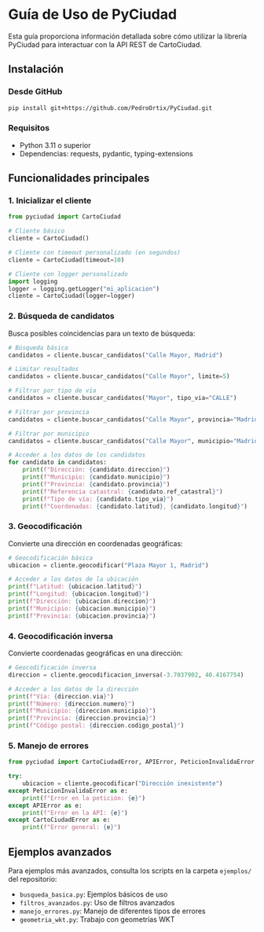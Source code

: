 # Guía de Uso de PyCiudad

Esta guía proporciona información detallada sobre cómo utilizar la librería PyCiudad para interactuar con la API REST de CartoCiudad.

## Instalación

### Desde GitHub

```bash
pip install git+https://github.com/PedroOrtix/PyCiudad.git
```

### Requisitos

- Python 3.11 o superior
- Dependencias: requests, pydantic, typing-extensions

## Funcionalidades principales

### 1. Inicializar el cliente

```python
from pyciudad import CartoCiudad

# Cliente básico
cliente = CartoCiudad()

# Cliente con timeout personalizado (en segundos)
cliente = CartoCiudad(timeout=10)

# Cliente con logger personalizado
import logging
logger = logging.getLogger("mi_aplicacion")
cliente = CartoCiudad(logger=logger)
```

### 2. Búsqueda de candidatos

Busca posibles coincidencias para un texto de búsqueda:

```python
# Búsqueda básica
candidatos = cliente.buscar_candidatos("Calle Mayor, Madrid")

# Limitar resultados
candidatos = cliente.buscar_candidatos("Calle Mayor", limite=5)

# Filtrar por tipo de vía
candidatos = cliente.buscar_candidatos("Mayor", tipo_via="CALLE")

# Filtrar por provincia
candidatos = cliente.buscar_candidatos("Calle Mayor", provincia="Madrid")

# Filtrar por municipio
candidatos = cliente.buscar_candidatos("Calle Mayor", municipio="Madrid")

# Acceder a los datos de los candidatos
for candidato in candidatos:
    print(f"Dirección: {candidato.direccion}")
    print(f"Municipio: {candidato.municipio}")
    print(f"Provincia: {candidato.provincia}")
    print(f"Referencia catastral: {candidato.ref_catastral}")
    print(f"Tipo de vía: {candidato.tipo_via}")
    print(f"Coordenadas: {candidato.latitud}, {candidato.longitud}")
```

### 3. Geocodificación

Convierte una dirección en coordenadas geográficas:

```python
# Geocodificación básica
ubicacion = cliente.geocodificar("Plaza Mayor 1, Madrid")

# Acceder a los datos de la ubicación
print(f"Latitud: {ubicacion.latitud}")
print(f"Longitud: {ubicacion.longitud}")
print(f"Dirección: {ubicacion.direccion}")
print(f"Municipio: {ubicacion.municipio}")
print(f"Provincia: {ubicacion.provincia}")
```

### 4. Geocodificación inversa

Convierte coordenadas geográficas en una dirección:

```python
# Geocodificación inversa
direccion = cliente.geocodificacion_inversa(-3.7037902, 40.4167754)

# Acceder a los datos de la dirección
print(f"Vía: {direccion.via}")
print(f"Número: {direccion.numero}")
print(f"Municipio: {direccion.municipio}")
print(f"Provincia: {direccion.provincia}")
print(f"Código postal: {direccion.codigo_postal}")
```

### 5. Manejo de errores

```python
from pyciudad import CartoCiudadError, APIError, PeticionInvalidaError

try:
    ubicacion = cliente.geocodificar("Dirección inexistente")
except PeticionInvalidaError as e:
    print(f"Error en la petición: {e}")
except APIError as e:
    print(f"Error en la API: {e}")
except CartoCiudadError as e:
    print(f"Error general: {e}")
```

## Ejemplos avanzados

Para ejemplos más avanzados, consulta los scripts en la carpeta `ejemplos/` del repositorio:

- `busqueda_basica.py`: Ejemplos básicos de uso
- `filtros_avanzados.py`: Uso de filtros avanzados
- `manejo_errores.py`: Manejo de diferentes tipos de errores
- `geometria_wkt.py`: Trabajo con geometrías WKT 